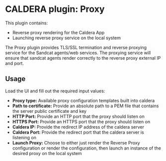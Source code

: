 # CALDERA plugin: Proxy

This plugin contains:

* Reverse proxy rendering for the Caldera App
* Launching reverse proxy service on the local system

The Proxy plugin provides TLS/SSL termination and reverse proxying service for the Sandcat agents/web services. The 
proxying service will ensure that sandcat agents render correctly to the reverse proxy external IP and port.

## Usage

Load the UI and fill out the required input values:
* **Proxy type:** Available proxy configuration templates built into caldera
* **Path to certificate:** Provide an absolute path to a PEM file that contains the server public certificate and key
* **HTTP Port:** Provide an HTTP port that the proxy should listen on
* **HTTPS Port:** Provide an HTTPS port that the proxy should listen on
* **Caldera IP:** Provide the redirect IP address of the caldera server
* **Caldera Port:** Provide the redirect port that the caldera server is listening on 
* **Launch Proxy:** Choose to either just render the Reverse Proxy configuration or render the configuration, then launch an
instance of the desired proxy on the local system 
